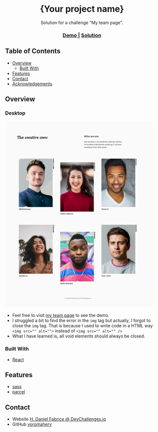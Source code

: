 <!-- Please update value in the {}  -->

<h1 align="center">{Your project name}</h1>

<div align="center">
   Solution for a challenge "My team page".
</div>

<div align="center">
  <h3>
    <a href="https://{your-demo-link.your-domain}">
      Demo
    </a>
    <span> | </span>
    <a href="https://{your-url-to-the-solution}">
      Solution
    </a>
  </h3>
</div>

<!-- TABLE OF CONTENTS -->

## Table of Contents

-   [Overview](#overview)
    -   [Built With](https://reactjs.org/)
-   [Features](#features)
-   [Contact](#contact)
-   [Acknowledgements](#acknowledgements)

<!-- OVERVIEW -->

## Overview
### Desktop
![screenshot](my-team-page-desktop.png)

-   Feel free to visit [my team page](https://compassionate-tereshkova-25bc80.netlify.app) to see the demo.
-   I struggled a bit to find the error in the `img` tag but actually, I forgot to close the `img` tag. That is because I used to write code in a HTML way `<img src="" alt="">` instead of `<img src="" alt="" />`
-   What I have learned is, all void elements should always be closed.

### Built With
-   [React](https://reactjs.org/)

## Features
- [sass](https://sass-lang.com/)
- [parcel](https://parceljs.org/)

## Contact

-   Website [H. Daniel Fabrice @ DevChallenges.io](https://my-team-page-daniel.netlify.app/)
-   GitHub [voromahery](https://github.com/voromahery/my-team-page)
